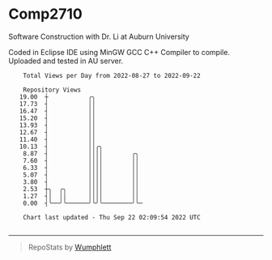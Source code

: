 # Comp2710
Software Construction with Dr. Li at Auburn University

Coded in Eclipse IDE using MinGW GCC C++ Compiler to compile.
Uploaded and tested in AU server.

```
    Total Views per Day from 2022-08-27 to 2022-09-22

    Repository Views
   19.00  ┼           ╭╮
   17.73  ┤           ││
   16.47  ┤           ││
   15.20  ┤           ││
   13.93  ┤           ││
   12.67  ┤           ││
   11.40  ┤           ││
   10.13  ┤           ││╭╮
    8.87  ┤           ││││        ╭╮
    7.60  ┤           ││││        ││
    6.33  ┤           ││││        ││
    5.07  ┤           ││││        ││
    3.80  ┤           ││││        ││
    2.53  ┼╮  ╭╮      ││││        ││
    1.27  ┤│  ││      ││││        ││
    0.00  ┤╰──╯╰──────╯╰╯╰────────╯╰─

    Chart last updated - Thu Sep 22 02:09:54 2022 UTC
    
```

---

> RepoStats by [Wumphlett](https://github.com/Wumphlett)
